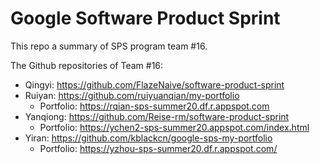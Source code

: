 # Google Software Product Sprint

This repo a summary of SPS program team #16.

The Github repositories of Team #16:
- Qingyi: https://github.com/FlazeNaive/software-product-sprint
- Ruiyan: https://github.com/ruiyuanqian/my-portfolio
  - Portfolio: https://rqian-sps-summer20.df.r.appspot.com
- Yanqiong: https://github.com/Reise-rm/software-product-sprint
  - Portfolio: https://ychen2-sps-summer20.appspot.com/index.html
- Yiran: https://github.com/kblackcn/google-sps-my-portfolio
  - Portfolio: https://yzhou-sps-summer20.df.r.appspot.com/

